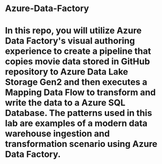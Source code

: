 # Azure-Data-Factory
# In this repo, you will utilize Azure Data Factory's visual authoring experience to create a pipeline that copies movie data stored in GitHub repository to Azure Data Lake Storage Gen2 and then executes a Mapping Data Flow to transform and write the data to a Azure SQL Database.  The patterns used in this lab are examples of a modern data warehouse ingestion and transformation scenario using Azure Data Factory.
